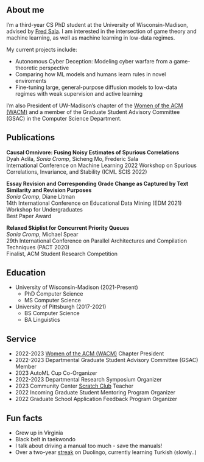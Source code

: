 ## About me

I’m a third-year CS PhD student at the University of Wisconsin-Madison, advised by [Fred Sala](https://pages.cs.wisc.edu/~fredsala/). I am interested in the intersection of game theory and machine learning, as well as machine learning in low-data regimes.

My current projects include:

- Autonomous Cyber Deception: Modeling cyber warfare from a game-theoretic perspective
- Comparing how ML models and humans learn rules in novel enviroments
- Fine-tuning large, general-purpose diffusion models to low-data regimes with weak supervision and active learning

I’m also President of UW-Madison’s chapter of the [Women of the ACM (WACM)](https://wacm.cs.wisc.edu/) and a member of the Graduate Student Advisory Committee (GSAC) in the Computer Science Department.

## Publications

**Causal Omnivore: Fusing Noisy Estimates of Spurious Correlations**<br>Dyah Adila, *Sonia Cromp*, Sicheng Mo, Frederic Sala<br>International Conference on Machine Learning 2022 Workshop on Spurious Correlations, Invariance, and Stability (ICML SCIS 2022)

**Essay Revision and Corresponding Grade Change as Captured by Text Similarity and Revision Purposes**<br>*Sonia Cromp*, Diane Litman<br>14th International Conference on Educational Data Mining (EDM 2021) Workshop for Undergraduates<br>Best Paper Award

**Relaxed Skiplist for Concurrent Priority Queues**<br>*Sonia Cromp*, Michael Spear<br>29th International Conference on Parallel Architectures and Compilation Techniques (PACT 2020)<br>Finalist, ACM Student Research Competition

## Education

- University of Wisconsin-Madison (2021-Present)
	- PhD Computer Science 
	- MS Computer Science
- University of Pittsburgh (2017-2021)
	- BS Computer Science
	- BA Linguistics

## Service
- 2022-2023 [Women of the ACM (WACM)](https://wacm.cs.wisc.edu/) Chapter President
- 2022-2023 Departmental Graduate Student Advisory Committee (GSAC) Member
- 2023 AutoML Cup Co-Organizer
- 2022-2023 Departmental Research Symposium Organizer
- 2023 Community Center [Scratch Club](https://www.cs.wisc.edu/catapult-clubs/) Teacher
- 2022 Incoming Graduate Student Mentoring Program Organizer
- 2022 Graduate School Application Feedback Program Organizer

## Fun facts
- Grew up in Virginia
- Black belt in taekwondo
- I talk about driving a manual too much - save the manuals!
- Over a two-year [streak](https://duome.eu/crepe_obsession) on Duolingo, currently learning Turkish (slowly..)

